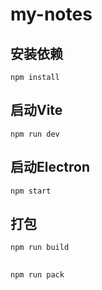 # my-notes

## 安装依赖

`npm install`

## 启动Vite

`npm run dev`

## 启动Electron

`npm start`


## 打包

`npm run build`

## 

`npm run pack`
